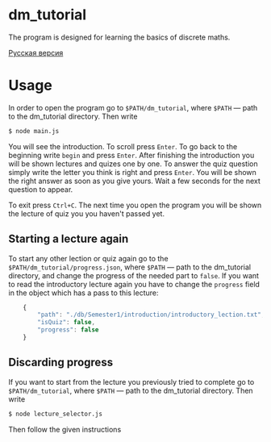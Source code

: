 # dm_tutorial

The program is designed for learning the basics of discrete maths.

[Русская версия](https://github.com/lizzochek/dm_tutorial/blob/master/README_RU.md)

# Usage

In order to open the program go to `$PATH/dm_tutorial`, where `$PATH` — path
to the dm_tutorial directory. Then write 
```bash
$ node main.js
```
You will see the introduction. To scroll press `Enter`. To go back to the beginning
write `begin` and press `Enter`.
After finishing the introduction you will be shown lectures and quizes one by one.
To answer the quiz question simply write the letter you think is right and press `Enter`. 
You will be shown the right answer as soon as you give yours. Wait a few seconds for 
the next question to appear.

To exit press `Ctrl+C`. The next time you open the program you will be shown the lecture 
of quiz you you haven't passed yet.

## Starting a lecture again

To start any other lection or quiz again go to the `$PATH/dm_tutorial/progress.json`, where 
`$PATH` — path to the dm_tutorial directory, and change the progress of the needed part to
`false`. If you want to read the introductory lecture again you have to change 
the `progress` field in the object which has a pass to this lecture:

```javascript
    {
        "path": "./db/Semester1/introduction/introductory_lection.txt",
        "isQuiz": false,
        "progress": false
    }
```

## Discarding progress

If you want to start from the lecture you previously tried to complete  go to `$PATH/dm_tutorial`,
 where `$PATH` — path to the dm_tutorial directory. Then write 
```bash
$ node lecture_selector.js
```
Then follow the given instructions
